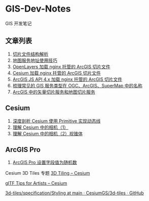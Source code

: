 # GIS-Dev-Notes

GIS 开发笔记

## 文章列表

1. [切片文件结构解析](./data/tile-file-structure.md)
2. [地图服务地址使用技巧](./data/mapserver-url-skill.md)
3. [OpenLayers 加载 nginx 托管的 ArcGIS 切片文件](./map/ol-resolve-static-tile.md)
4. [Cesium 加载 nginx 托管的 ArcGIS 切片文件](./map/cesium-resolve-static-tile.md)
5. [ArcGIS JS API 4.x 加载 nginx 托管的 ArcGIS 切片文件](./map/arcgis-js-resolve-static-tile.md)
6. [梳理常见的 GIS 服务类型在 OGC、ArcGIS、SuperMap 中的名称](./services/common-gis-services-type.md)
7. [ArcGIS 中的矢量切片服务和地图切片服务](./services/grid-tile-and-vector-tile.md)

## Cesium

1. [深度剖析 Cesium 使用 Primitive 实现动态线](./map/cesium-primitive-dynamic-line.md)
2. [理解 Cesium 中的相机（1）](./cesium/camera.md)
3. [理解 Cesium 中的相机（2）视锥体](./cesium/camera-frustum.md)

## ArcGIS Pro

1. [ArcGIS Pro 设置字段值为随机数](./arcgis-pro/set-random-value-for-field.md)


Cesium 3D Tiles 专题
[3D Tiling – Cesium](https://cesium.com/learn/3d-tiling/)

[glTF Tips for Artists – Cesium](https://cesium.com/blog/2014/12/15/gltf-tips-for-artists/)

[3d-tiles/specification/Styling at main · CesiumGS/3d-tiles · GitHub](https://github.com/CesiumGS/3d-tiles/tree/main/specification/Styling#overview)





